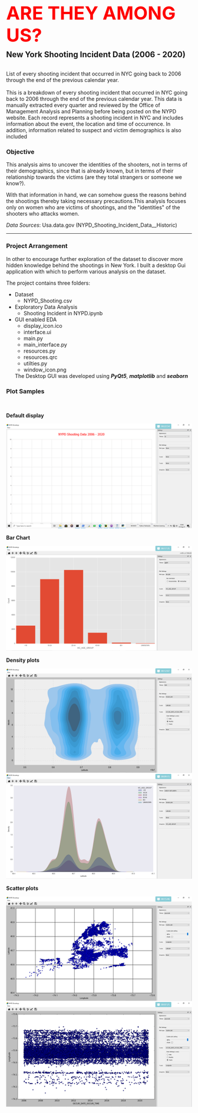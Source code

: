 <html>
    <head></head>
    <body>
        <h1 style="color: red; font-weight: bold; font-size:50px; margin: 0">ARE THEY AMONG US?</h1>
        <h2 style="margin: 10px 0;">New York Shooting Incident Data (2006 - 2020)</h2>
        <p><br>
            List of every shooting incident that occurred in NYC going back to 2006 through the end of the previous calendar year.<br><br />This is a breakdown of every shooting incident that occurred in NYC
            going back to 2006 through the end of the previous calendar year. This data is manually extracted every quarter and reviewed by the Office of Management Analysis and Planning before being
            posted on the NYPD website. Each record represents a shooting incident in NYC and includes information about the event, the location and time of occurrence. In addition, information related
            to suspect and victim demographics is also included
        </p>
        <h3>Objective</h3>
<p>
            This analysis aims to uncover the identities of the shooters, not in terms of their demographics, since that is already known, but in terms of their relationship towards the victims (are they total strangers or someone we know?).
        </p>
        <p>
            With that information in hand, we can somehow guess the reasons behind the shootings thereby taking necessary precautions.This analysis focuses only on women who are victims of shootings, and the "identities" of the shooters who attacks women.
        </p>
        <p><i>Data Sources</i>: Usa.data.gov (NYPD_Shooting_Incident_Data__Historic)
        </p>
        <hr />
        <h3>Project Arrangement</h3>
        <p>
            In other to encourage further exploration of the dataset to discover more hidden knowledge behind the shootings in New York. I built a desktop Gui application with which to perform various analysis on the dataset.
        </p>
        <p>
            The project contains three folders:
        </p>
        <ul>
            <li>Dataset
                <ul>
                    <li>NYPD_Shooting.csv</li>
                </ul>
            </li>
            <li>Exploratory Data Analysis
                <ul>
                    <li>Shooting Incident in NYPD.ipynb</li>
                </ul>
            </li>
            <li>GUI enabled EDA
                <ul>
                    <li>display_icon.ico</li>
                    <li>interface.ui</li>
                    <li>main.py</li>
                    <li>main_interface.py</li>
                    <li>resources.py</li>
                    <li>resources.qrc</li>
                    <li>utilties.py</li>
                    <li>window_icon.png</li>
                </ul>
            </li>
            The Desktop GUI was developed using <span style="font-weight: bold; font-style: italic;">PyQt5</span>, 
            <span style="font-weight: bold; font-style: italic;">matplotlib</span> and <span style="font-weight: bold; font-style: italic;">seaborn</span>
        </ul>
        <h3>Plot Samples</h3><br/>
        <div>
            <p><b>Default display</b></p>
            <img src="readme_images/default_display.png" alt="default display" /><br/>
            <p><b>Bar Chart</b></p>
            <img src="readme_images/vertical_bar_display.png" alt="Vertical bar" /><br />
            <p><b>Density plots</b></p>
            <img src="readme_images/density_plot_2.png" alt="density plot" />
            <img src="readme_images/density_plot_3.png" alt="density plot" /><br />
            <p><b>Scatter plots</b></p>
            <img src="readme_images/scatter_plot.png" alt="Scatter plot" />
            <img src="readme_images/scatter_plot_2.png" alt="Scatter plot" />
        </div>
    </body>
</html>